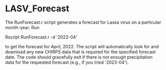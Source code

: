 # LASV_Forecast

The RunForecast.r script generates a forecast for Lassa virus on a
particular month-year. Run

Rscript RunForecast.r -d '2022-04'

to get the forecast for April, 2022. The script will automatically look for and download any new CHIRPS data that is required for the specified forecast date. The code should gracefully exit if there is not enough precipitation data for the requested forecast (e.g., if you tried '2023-04'). 